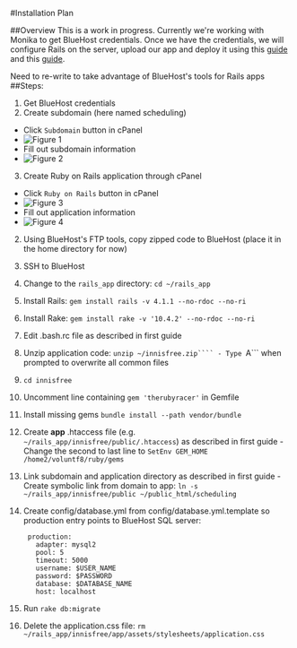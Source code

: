 #Installation Plan

##Overview
This is a work in progress. Currently we're working with Monika to get BlueHost credentials. Once we have the credentials, we will configure Rails on the server, upload our app and deploy it using this [guide](https://my.bluehost.com/cgi/help/rails) and this [guide](http://www.dotkam.com/2009/02/01/deploy-rails-application-on-bluehost/).


Need to re-write to take advantage of BlueHost's tools for Rails apps
##Steps:
1. Get BlueHost credentials
2. Create subdomain (here named scheduling)
  - Click ```Subdomain``` button in cPanel
  - ![Figure 1](https://farm8.staticflickr.com/7427/16378275440_42a5df42bc_b.jpg)
  - Fill out subdomain information
  - ![Figure 2](https://farm8.staticflickr.com/7439/16378275400_46d87c62e8_b.jpg)
3. Create Ruby on Rails application through cPanel
  - Click ```Ruby on Rails``` button in cPanel
  - ![Figure 3](https://farm8.staticflickr.com/7307/16539726066_d8bcd8999e_b.jpg)
  - Fill out application information
  - ![Figure 4](https://farm8.staticflickr.com/7287/16378275470_028f177cc7_b.jpg)
2. Using BlueHost's FTP tools, copy zipped code to BlueHost (place it in the home directory for now)
3. SSH to BlueHost
  4. Change to the ```rails_app``` directory: ```cd ~/rails_app``` 
  1. Install Rails: ```gem install rails -v 4.1.1 --no-rdoc --no-ri```
  2. Install Rake: ```gem install rake -v '10.4.2' --no-rdoc --no-ri```
  7. Edit .bash.rc file as described in first guide
  4. Unzip application code: ```unzip ~/innisfree.zip````
    - Type ```A``` when prompted to overwrite all common files
  6. ```cd innisfree```
  7. Uncomment line containing ```gem 'therubyracer'``` in Gemfile
  5. Install missing gems ```bundle install --path vendor/bundle```
  6. Create __app__ .htaccess file (e.g. ```~/rails_app/innisfree/public/.htaccess```) as described in first guide
    - Change the second to last line to ```SetEnv GEM_HOME /home2/voluntf8/ruby/gems```
  5. Link subdomain and application directory as described in first guide
    - Create symbolic link from domain to app: ```ln -s ~/rails_app/innisfree/public ~/public_html/scheduling```
4. Create config/database.yml from config/database.yml.template so production entry points to BlueHost SQL server:

        
        production:
          adapter: mysql2
          pool: 5
          timeout: 5000
          username: $USER_NAME
          password: $PASSWORD
          database: $DATABASE_NAME
          host: localhost
        
5. Run ```rake db:migrate```
6. Delete the application.css file: ```rm ~/rails_app/innisfree/app/assets/stylesheets/application.css```
